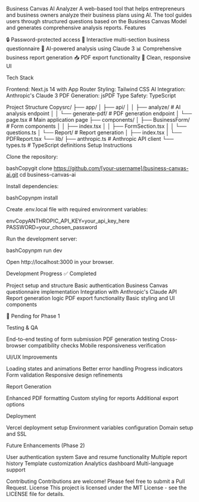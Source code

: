 Business Canvas AI Analyzer
A web-based tool that helps entrepreneurs and business owners analyze their business plans using AI. The tool guides users through structured questions based on the Business Canvas Model and generates comprehensive analysis reports.
Features

🔒 Password-protected access
📝 Interactive multi-section business questionnaire
🤖 AI-powered analysis using Claude 3
📊 Comprehensive business report generation
📥 PDF export functionality
🎨 Clean, responsive UI

Tech Stack

Frontend: Next.js 14 with App Router
Styling: Tailwind CSS
AI Integration: Anthropic's Claude 3
PDF Generation: jsPDF
Type Safety: TypeScript

Project Structure
Copysrc/
├── app/
│   ├── api/
│   │   ├── analyze/        # AI analysis endpoint
│   │   └── generate-pdf/   # PDF generation endpoint
│   └── page.tsx            # Main application page
├── components/
│   ├── BusinessForm/       # Form components
│   │   ├── index.tsx
│   │   ├── FormSection.tsx
│   │   └── questions.ts
│   └── Report/            # Report generation
│       ├── index.tsx
│       └── PDFReport.tsx
└── lib/
    ├── anthropic.ts       # Anthropic API client
    └── types.ts           # TypeScript definitions
Setup Instructions

Clone the repository:

bashCopygit clone https://github.com/[your-username]/business-canvas-ai.git
cd business-canvas-ai

Install dependencies:

bashCopynpm install

Create .env.local file with required environment variables:

envCopyANTHROPIC_API_KEY=your_api_key_here
PASSWORD=your_chosen_password

Run the development server:

bashCopynpm run dev

Open http://localhost:3000 in your browser.

Development Progress
✅ Completed

Project setup and structure
Basic authentication
Business Canvas questionnaire implementation
Integration with Anthropic's Claude API
Report generation logic
PDF export functionality
Basic styling and UI components

🚧 Pending for Phase 1

Testing & QA

End-to-end testing of form submission
PDF generation testing
Cross-browser compatibility checks
Mobile responsiveness verification


UI/UX Improvements

Loading states and animations
Better error handling
Progress indicators
Form validation
Responsive design refinements


Report Generation

Enhanced PDF formatting
Custom styling for reports
Additional export options


Deployment

Vercel deployment setup
Environment variables configuration
Domain setup and SSL



Future Enhancements (Phase 2)

User authentication system
Save and resume functionality
Multiple report history
Template customization
Analytics dashboard
Multi-language support

Contributing
Contributions are welcome! Please feel free to submit a Pull Request.
License
This project is licensed under the MIT License - see the LICENSE file for details.
